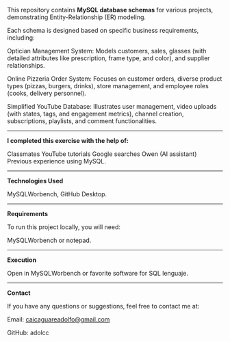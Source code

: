 This repository contains **MySQL database schemas** for various projects, demonstrating Entity-Relationship (ER) modeling. 

Each schema is designed based on specific business requirements, including:

Optician Management System: Models customers, sales, glasses (with detailed attributes like prescription, frame type, and color), and supplier relationships.

Online Pizzeria Order System: Focuses on customer orders, diverse product types (pizzas, burgers, drinks), store management, and employee roles (cooks, delivery personnel).

Simplified YouTube Database: Illustrates user management, video uploads (with states, tags, and engagement metrics), channel creation, subscriptions, playlists, and comment functionalities.

---

**I completed this exercise with the help of:**

Classmates YouTube tutorials Google searches Owen (AI assistant) Previous experience using MySQL. 

---

**Technologies Used**

MySQLWorbench, GitHub Desktop. 

---

**Requirements**

To run this project locally, you will need:

MySQLWorbench or notepad. 


---

**Execution**

Open in MySQLWorbench or favorite software for SQL lenguaje. 

---

**Contact**

If you have any questions or suggestions, feel free to contact me at:

Email: caicaguareadolfo@gmail.com

GitHub: adolcc
